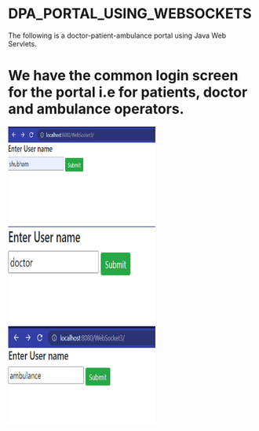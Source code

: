 # DPA_PORTAL_USING_WEBSOCKETS
The following is a doctor-patient-ambulance portal using Java Web Servlets.
<h1>We have the common login screen for the portal i.e for patients, doctor and ambulance operators. </h1>
<img src="WebSocket3/WebContent/Web sockets/Home patient.PNG" height="200" width="300">
<img src="WebSocket3/WebContent/Web sockets/doctor.PNG" height="200" width="300">
<img src="WebSocket3/WebContent/Web sockets/ambulance.PNG" height="200" width="300">
